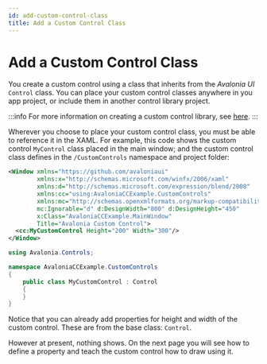 ```yaml
---
id: add-custom-control-class
title: Add a Custom Control Class
---
```


# Add a Custom Control Class

You create a custom control using a class that inherits from the _Avalonia UI_ `Control` class. You can place your custom control classes anywhere in you app project, or include them in another control library project.

:::info
For more information on creating a custom control library, see [here](how-to-create-a-custom-controls-library).
:::

Wherever you choose to place your custom control class, you must be able to reference it in the XAML. For example, this code shows the custom control `MyControl` class placed in the main window; and the custom control class defines in the `/CustomControls` namespace and project folder:

```xml title='XAML'
<Window xmlns="https://github.com/avaloniaui"
        xmlns:x="http://schemas.microsoft.com/winfx/2006/xaml"
        xmlns:d="http://schemas.microsoft.com/expression/blend/2008"
        xmlns:cc="using:AvaloniaCCExample.CustomControls"
        xmlns:mc="http://schemas.openxmlformats.org/markup-compatibility/2006"
        mc:Ignorable="d" d:DesignWidth="800" d:DesignHeight="450"
        x:Class="AvaloniaCCExample.MainWindow"
        Title="Avalonia Custom Control">
  <cc:MyCustomControl Height="200" Width="300"/>
</Window>

```

```csharp title='C#'
using Avalonia.Controls;

namespace AvaloniaCCExample.CustomControls
{
    public class MyCustomControl : Control
    {
    }
}
```

Notice that you can already add properties for height and width of the custom control. These are from the base class: `Control`.

However at present, nothing shows. On the next page you will see how to define a property and teach the custom control how to draw using it.
